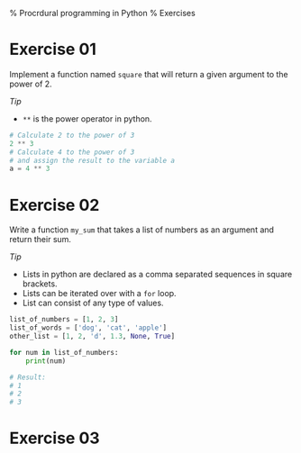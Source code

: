 % Procrdural programming in Python
% Exercises

# Exercise 01
Implement a function named `square` that will return a given argument to the power of 2.

_Tip_

- `**` is the power operator in python.
```python
# Calculate 2 to the power of 3
2 ** 3  
# Calculate 4 to the power of 3
# and assign the result to the variable a
a = 4 ** 3  
```

# Exercise 02
Write a function `my_sum` that takes a list of numbers as an argument and return their sum.

_Tip_

- Lists in python are declared as a comma separated sequences in square brackets.
- Lists can be iterated over with a `for` loop.
- List can consist of any type of values.

```python
list_of_numbers = [1, 2, 3]
list_of_words = ['dog', 'cat', 'apple']
other_list = [1, 2, 'd', 1.3, None, True]

for num in list_of_numbers:
    print(num)

# Result:
# 1
# 2
# 3
```

# Exercise 03


